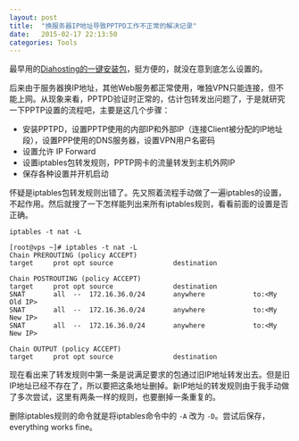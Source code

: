 ```yaml
---
layout: post
title:  "换服务器IP地址导致PPTPD工作不正常的解决记录"
date:   2015-02-17 22:13:50
categories: Tools
---
```


最早用的[Diahosting的一键安装包](http://blog.diahosting.com/linux-tutorial/pptpd/)，挺方便的，就没在意到底怎么设置的。

后来由于服务器换IP地址，其他Web服务都正常使用，唯独VPN只能连接，但不能上网。从现象来看，PPTPD验证时正常的，估计包转发出问题了，于是就研究一下PPTP设置的流程吧，主要是这几个步骤：

- 安装PPTPD，设置PPTP使用的内部IP和外部IP（连接Client被分配的IP地址段），设置PPP使用的DNS服务器，设置VPN用户名密码
- 设置允许 IP Forward
- 设置iptables包转发规则，PPTP网卡的流量转发到主机外网IP
- 保存各种设置并开机启动

怀疑是iptables包转发规则出错了。先又照着流程手动做了一遍iptables的设置，不起作用。然后就搜了一下怎样能列出来所有iptables规则，看看前面的设置是否正确。

`iptables -t nat -L`

```
[root@vps ~]# iptables -t nat -L
Chain PREROUTING (policy ACCEPT)
target     prot opt source               destination         

Chain POSTROUTING (policy ACCEPT)
target     prot opt source               destination         
SNAT       all  --  172.16.36.0/24       anywhere            to:<My Old IP>
SNAT       all  --  172.16.36.0/24       anywhere            to:<My New IP> 
SNAT       all  --  172.16.36.0/24       anywhere            to:<My New IP> 

Chain OUTPUT (policy ACCEPT)
target     prot opt source               destination         
```

现在看出来了转发规则中第一条是说满足要求的包通过旧IP地址转发出去。但是旧IP地址已经不存在了，所以要把这条地址删掉。新IP地址的转发规则由于我手动做了多次尝试，这里有两条一样的规则，也要删掉一条重复的。

删除iptables规则的命令就是将iptables命令中的 `-A` 改为 `-D`。尝试后保存，everything works fine。